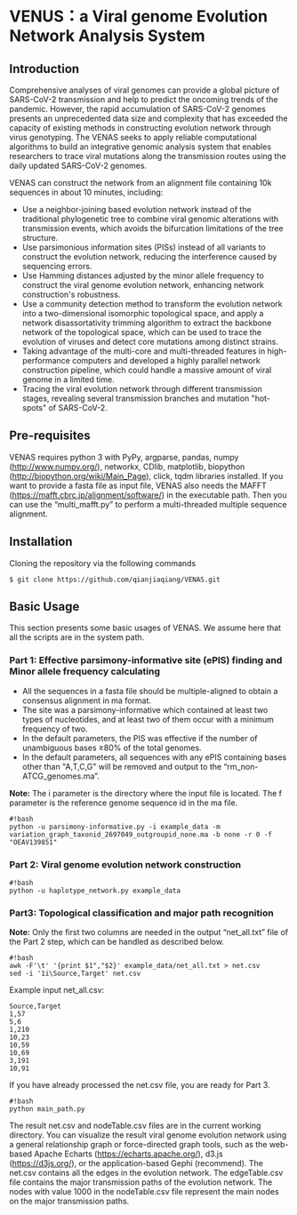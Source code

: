 # VENUS：a Viral genome Evolution Network Analysis System

## Introduction

Comprehensive analyses of viral genomes can provide a global picture of SARS-CoV-2 transmission and help to predict the oncoming trends of the pandemic. However, the rapid accumulation of SARS-CoV-2 genomes presents an unprecedented data size and complexity that has exceeded the capacity of existing methods in constructing evolution network through virus genotyping. The VENAS seeks to apply reliable computational algorithms to build an integrative genomic analysis system that enables researchers to trace viral mutations along the transmission routes using the daily updated SARS-CoV-2 genomes.

VENAS can construct the network from an alignment file containing 10k sequences in about 10 minutes, including:
* Use a neighbor-joining based evolution network instead of the traditional phylogenetic tree to combine viral genomic alterations with transmission events, which avoids the bifurcation limitations of the tree structure. 
* Use parsimonious information sites (PISs) instead of all variants to construct the evolution network, reducing the interference caused by sequencing errors.
* Use Hamming distances adjusted by the minor allele frequency to construct the viral genome evolution network, enhancing network construction's robustness.
* Use a community detection method to transform the evolution network into a two-dimensional isomorphic topological space, and apply a network disassortativity trimming algorithm to extract the backbone network of the topological space, which can be used to trace the evolution of viruses and detect core mutations among distinct strains.
* Taking advantage of the multi-core and multi-threaded features in high-performance computers and developed a highly parallel network construction pipeline, which could handle a massive amount of viral genome in a limited time.
* Tracing the viral evolution network through different transmission stages, revealing several transmission branches and mutation "hot-spots" of SARS-CoV-2.

## Pre-requisites
VENAS requires python 3 with PyPy, argparse, pandas, numpy (<http://www.numpy.org/>), networkx, CDlib, matplotlib, biopython (<http://biopython.org/wiki/Main_Page>), click, tqdm libraries installed.
If you want to provide a fasta file as input file, VENAS also needs the MAFFT (<https://mafft.cbrc.jp/alignment/software/>) in the executable path. Then you can use the “multi_mafft.py” to perform a multi-threaded multiple sequence alignment.

## Installation
Cloning the repository via the following commands 
```
$ git clone https://github.com/qianjiaqiang/VENAS.git
```

## Basic Usage
This section presents some basic usages of VENAS. We assume here that all the scripts are in the system path.

### Part 1: Effective parsimony-informative site (ePIS) finding and Minor allele frequency calculating

*	All the sequences in a fasta file should be multiple-aligned to obtain a consensus alignment in ma format.
*	The site was a parsimony-informative which contained at least two types of nucleotides, and at least two of them occur with a minimum frequency of two.
*	In the default parameters, the PIS was effective if the number of unambiguous bases ≥80% of the total genomes.
*	In the default parameters, all sequences with any ePIS containing bases other than "A,T,C,G" will be removed and output to the “rm_non-ATCG_genomes.ma”.

**Note:** The i parameter is the directory where the input file is located. The f parameter is the reference genome sequence id in the ma file.

```
#!bash
python -u parsimony-informative.py -i example_data -m variation_graph_taxonid_2697049_outgroupid_none.ma -b none -r 0 -f "OEAV139851"
```

### Part 2: Viral genome evolution network construction

```
#!bash
python -u haplotype_network.py example_data
```

### Part3: Topological classification and major path recognition

**Note:** Only the first two columns are needed in the output “net_all.txt” file of the Part 2 step, which can be handled as described below.
```
#!bash
awk -F'\t' '{print $1","$2}' example_data/net_all.txt > net.csv
sed -i '1i\Source,Target' net.csv
```
Example input net_all.csv:

```
Source,Target
1,57
5,6
1,210
10,23
10,59
10,69
3,191
10,91
```

If you have already processed the net.csv file, you are ready for Part 3.

```
#!bash
python main_path.py
```

The result net.csv and nodeTable.csv files are in the current working directory. You can visualize the result viral genome evolution network using a general relationship graph or force-directed graph tools, such as the web-based Apache Echarts (<https://echarts.apache.org/>), d3.js (<https://d3js.org/>), or the application-based Gephi (recommend).
The net.csv contains all the edges in the evolution network. The edgeTable.csv file contains the major transmission paths of the evolution network. The nodes with value 1000 in the nodeTable.csv file represent the main nodes on the major transmission paths.

